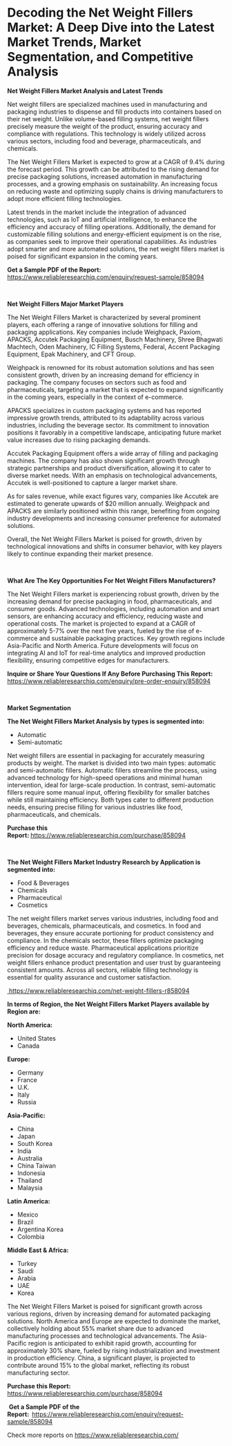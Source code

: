 <p><h1>Decoding the Net Weight Fillers Market: A Deep Dive into the Latest Market Trends, Market Segmentation, and Competitive Analysis</h1></p><p><strong>Net Weight Fillers Market Analysis and Latest Trends</strong></p>
<p><p>Net weight fillers are specialized machines used in manufacturing and packaging industries to dispense and fill products into containers based on their net weight. Unlike volume-based filling systems, net weight fillers precisely measure the weight of the product, ensuring accuracy and compliance with regulations. This technology is widely utilized across various sectors, including food and beverage, pharmaceuticals, and chemicals.</p><p>The Net Weight Fillers Market is expected to grow at a CAGR of 9.4% during the forecast period. This growth can be attributed to the rising demand for precise packaging solutions, increased automation in manufacturing processes, and a growing emphasis on sustainability. An increasing focus on reducing waste and optimizing supply chains is driving manufacturers to adopt more efficient filling technologies.</p><p>Latest trends in the market include the integration of advanced technologies, such as IoT and artificial intelligence, to enhance the efficiency and accuracy of filling operations. Additionally, the demand for customizable filling solutions and energy-efficient equipment is on the rise, as companies seek to improve their operational capabilities. As industries adopt smarter and more automated solutions, the net weight fillers market is poised for significant expansion in the coming years.</p></p>
<p><strong>Get a Sample PDF of the Report:&nbsp;</strong> <a href="https://www.reliableresearchiq.com/enquiry/request-sample/858094?utm_campaign=3461&utm_medium=2&utm_source=Github&utm_content=ia&utm_term=09042025&utm_id=net-weight-fillers">https://www.reliableresearchiq.com/enquiry/request-sample/858094</a></p>
<p>&nbsp;</p>
<p><strong>Net Weight Fillers Major Market Players</strong></p>
<p><p>The Net Weight Fillers Market is characterized by several prominent players, each offering a range of innovative solutions for filling and packaging applications. Key companies include Weighpack, Paxiom, APACKS, Accutek Packaging Equipment, Busch Machinery, Shree Bhagwati Machtech, Oden Machinery, IC Filling Systems, Federal, Accent Packaging Equipment, Epak Machinery, and CFT Group.</p><p>Weighpack is renowned for its robust automation solutions and has seen consistent growth, driven by an increasing demand for efficiency in packaging. The company focuses on sectors such as food and pharmaceuticals, targeting a market that is expected to expand significantly in the coming years, especially in the context of e-commerce.</p><p>APACKS specializes in custom packaging systems and has reported impressive growth trends, attributed to its adaptability across various industries, including the beverage sector. Its commitment to innovation positions it favorably in a competitive landscape, anticipating future market value increases due to rising packaging demands.</p><p>Accutek Packaging Equipment offers a wide array of filling and packaging machines. The company has also shown significant growth through strategic partnerships and product diversification, allowing it to cater to diverse market needs. With an emphasis on technological advancements, Accutek is well-positioned to capture a larger market share.</p><p>As for sales revenue, while exact figures vary, companies like Accutek are estimated to generate upwards of $20 million annually. Weighpack and APACKS are similarly positioned within this range, benefiting from ongoing industry developments and increasing consumer preference for automated solutions.</p><p>Overall, the Net Weight Fillers Market is poised for growth, driven by technological innovations and shifts in consumer behavior, with key players likely to continue expanding their market presence.</p></p>
<p>&nbsp;</p>
<p><strong>What Are The Key Opportunities For Net Weight Fillers Manufacturers?</strong></p>
<p><p>The Net Weight Fillers market is experiencing robust growth, driven by the increasing demand for precise packaging in food, pharmaceuticals, and consumer goods. Advanced technologies, including automation and smart sensors, are enhancing accuracy and efficiency, reducing waste and operational costs. The market is projected to expand at a CAGR of approximately 5-7% over the next five years, fueled by the rise of e-commerce and sustainable packaging practices. Key growth regions include Asia-Pacific and North America. Future developments will focus on integrating AI and IoT for real-time analytics and improved production flexibility, ensuring competitive edges for manufacturers.</p></p>
<p><strong>Inquire or Share Your Questions If Any Before Purchasing This Report:</strong> <a href="https://www.reliableresearchiq.com/enquiry/pre-order-enquiry/858094?utm_campaign=3461&utm_medium=2&utm_source=Github&utm_content=ia&utm_term=09042025&utm_id=net-weight-fillers">https://www.reliableresearchiq.com/enquiry/pre-order-enquiry/858094</a></p>
<p>&nbsp;</p>
<p><strong>Market Segmentation</strong></p>
<p><strong>The Net Weight Fillers Market Analysis by types is segmented into:</strong></p>
<p><ul><li>Automatic</li><li>Semi-automatic</li></ul></p>
<p><p>Net weight fillers are essential in packaging for accurately measuring products by weight. The market is divided into two main types: automatic and semi-automatic fillers. Automatic fillers streamline the process, using advanced technology for high-speed operations and minimal human intervention, ideal for large-scale production. In contrast, semi-automatic fillers require some manual input, offering flexibility for smaller batches while still maintaining efficiency. Both types cater to different production needs, ensuring precise filling for various industries like food, pharmaceuticals, and chemicals.</p></p>
<p><strong>Purchase this Report:&nbsp;</strong><a href="https://www.reliableresearchiq.com/purchase/858094?utm_campaign=3461&utm_medium=2&utm_source=Github&utm_content=ia&utm_term=09042025&utm_id=net-weight-fillers">https://www.reliableresearchiq.com/purchase/858094</a></p>
<p>&nbsp;</p>
<p><strong>The Net Weight Fillers Market Industry Research by Application is segmented into:</strong></p>
<p><ul><li>Food & Beverages</li><li>Chemicals</li><li>Pharmaceutical</li><li>Cosmetics</li></ul></p>
<p><p>The net weight fillers market serves various industries, including food and beverages, chemicals, pharmaceuticals, and cosmetics. In food and beverages, they ensure accurate portioning for product consistency and compliance. In the chemicals sector, these fillers optimize packaging efficiency and reduce waste. Pharmaceutical applications prioritize precision for dosage accuracy and regulatory compliance. In cosmetics, net weight fillers enhance product presentation and user trust by guaranteeing consistent amounts. Across all sectors, reliable filling technology is essential for quality assurance and customer satisfaction.</p></p>
<p><a href="https://www.reliableresearchiq.com/net-weight-fillers-r858094?utm_campaign=3461&utm_medium=2&utm_source=Github&utm_content=ia&utm_term=09042025&utm_id=net-weight-fillers">&nbsp;https://www.reliableresearchiq.com/net-weight-fillers-r858094</a></p>
<p><strong>In terms of Region, the Net Weight Fillers Market Players available by Region are:</strong></p>
<p>
    <p> <strong> North America: </strong>
        <ul>
            <li>United States</li>
            <li>Canada</li>
        </ul>
        </p> 
    <p> <strong> Europe: </strong>
        <ul>
            <li>Germany</li>
            <li>France</li>
            <li>U.K.</li>
            <li>Italy</li>
            <li>Russia</li>
        </ul>
        </p> 
    <p> <strong> Asia-Pacific: </strong>
        <ul>
            <li>China</li>
            <li>Japan</li>
            <li>South Korea</li>
            <li>India</li>
            <li>Australia</li>
            <li>China Taiwan</li>
            <li>Indonesia</li>
            <li>Thailand</li>
            <li>Malaysia</li>
        </ul>
        </p> 
    <p> <strong> Latin America: </strong>
        <ul>
            <li>Mexico</li>
            <li>Brazil</li>
            <li>Argentina Korea</li>
            <li>Colombia</li>
        </ul>
        </p> 
    <p> <strong> Middle East & Africa: </strong>
        <ul>
            <li>Turkey</li>
            <li>Saudi</li>
            <li>Arabia</li>
            <li>UAE</li>
            <li>Korea</li>
        </ul>
    </p>
    </p>
<p><p>The Net Weight Fillers Market is poised for significant growth across various regions, driven by increasing demand for automated packaging solutions. North America and Europe are expected to dominate the market, collectively holding about 55% market share due to advanced manufacturing processes and technological advancements. The Asia-Pacific region is anticipated to exhibit rapid growth, accounting for approximately 30% share, fueled by rising industrialization and investment in production efficiency. China, a significant player, is projected to contribute around 15% to the global market, reflecting its robust manufacturing sector.</p></p>
<p><strong>Purchase this Report: </strong><a href="https://www.reliableresearchiq.com/purchase/858094?utm_campaign=3461&utm_medium=2&utm_source=Github&utm_content=ia&utm_term=09042025&utm_id=net-weight-fillers">https://www.reliableresearchiq.com/purchase/858094</a></p>
<p>&nbsp;<strong>Get a Sample PDF of the Report:&nbsp;&nbsp;</strong><a href="https://www.reliableresearchiq.com/enquiry/request-sample/858094?utm_campaign=3461&utm_medium=2&utm_source=Github&utm_content=ia&utm_term=09042025&utm_id=net-weight-fillers">https://www.reliableresearchiq.com/enquiry/request-sample/858094</a></p>
<p><strong></strong></p>
<p>Check more reports on <a href="https://www.reliableresearchiq.com/?utm_campaign=3461&utm_medium=2&utm_source=Github&utm_content=ia&utm_term=09042025&utm_id=net-weight-fillers">https://www.reliableresearchiq.com/</a></p>